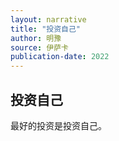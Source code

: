 ```yaml
---
layout: narrative
title: "投资自己"
author: 明豫
source: 伊萨卡
publication-date: 2022
---
```



## 投资自己

最好的投资是投资自己。